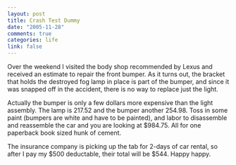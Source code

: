 ```yaml
--- 
layout: post
title: Crash Test Dummy
date: "2005-11-28"
comments: true
categories: life
link: false
---
```

Over the weekend I visited the body shop recommended by Lexus and received an estimate to repair the front bumper. As it turns out, the bracket that holds the destroyed fog lamp in place is part of the bumper, and since it was snapped off in the accident, there is no way to replace just the light.

Actually the bumper is only a few dollars more expensive than the light assembly. The lamp is 217.52 and the bumper another 254.98. Toss in some paint (bumpers are white and have to be painted), and labor to disassemble and reassemble the car and you are looking at $984.75. All for one paperback book sized hunk of cement.

The insurance company is picking up the tab for 2-days of car rental, so after I pay my $500 deductable, their total will be $544. Happy happy.
